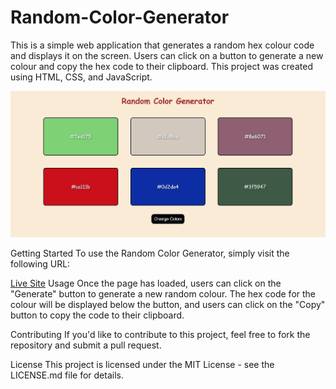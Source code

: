 # Random-Color-Generator
This is a simple web application that generates a random hex colour code and displays it on the screen. Users can click on a button to generate a new colour and copy the hex code to their clipboard. This project was created using HTML, CSS, and JavaScript.

![Random-color-generator](./random-color.jpg)

Getting Started
To use the Random Color Generator, simply visit the following URL:


[Live Site](https://aneal07.github.io/Random-Color-Generator/)
Usage
Once the page has loaded, users can click on the "Generate" button to generate a new random colour. The hex code for the colour will be displayed below the button, and users can click on the "Copy" button to copy the code to their clipboard.

Contributing
If you'd like to contribute to this project, feel free to fork the repository and submit a pull request.

License
This project is licensed under the MIT License - see the LICENSE.md file for details.




